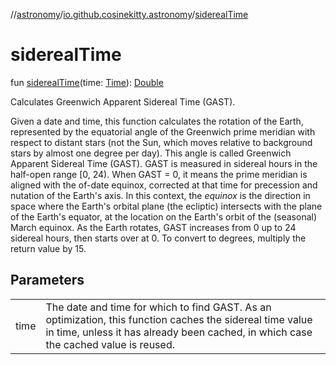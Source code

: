 //[astronomy](../../index.md)/[io.github.cosinekitty.astronomy](index.md)/[siderealTime](sidereal-time.md)

# siderealTime

fun [siderealTime](sidereal-time.md)(time: [Time](-time/index.md)): [Double](https://kotlinlang.org/api/latest/jvm/stdlib/kotlin/-double/index.html)

Calculates Greenwich Apparent Sidereal Time (GAST).

Given a date and time, this function calculates the rotation of the Earth, represented by the equatorial angle of the Greenwich prime meridian with respect to distant stars (not the Sun, which moves relative to background stars by almost one degree per day). This angle is called Greenwich Apparent Sidereal Time (GAST). GAST is measured in sidereal hours in the half-open range [0, 24). When GAST = 0, it means the prime meridian is aligned with the of-date equinox, corrected at that time for precession and nutation of the Earth's axis. In this context, the *equinox* is the direction in space where the Earth's orbital plane (the ecliptic) intersects with the plane of the Earth's equator, at the location on the Earth's orbit of the (seasonal) March equinox. As the Earth rotates, GAST increases from 0 up to 24 sidereal hours, then starts over at 0. To convert to degrees, multiply the return value by 15.

## Parameters

| | |
|---|---|
| time | The date and time for which to find GAST. As an optimization, this function caches the sidereal time value in time, unless it has already been cached, in which case the cached value is reused. |
